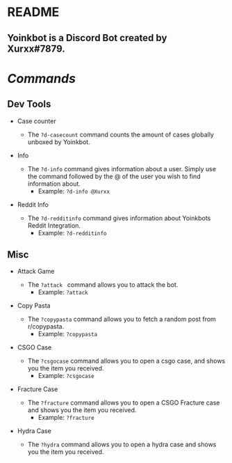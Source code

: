 # **README**

## Yoinkbot is a Discord Bot created by Xurxx#7879. 

# *Commands*

## Dev Tools
* Case counter
    * The `?d-casecount` command counts the amount of cases globally unboxed by Yoinkbot.

* Info 
    * The `?d-info` command gives information about a user. Simply use the command followed by the @ of the user you wish to find information about. 
        * Example: `?d-info @Xurxx`
* Reddit Info
    * The `?d-redditinfo` command gives information about Yoinkbots Reddit Integration. 
        * Example: `?d-redditinfo`

## Misc
* Attack Game
    * The `?attack ` command allows you to attack the bot.
        * Example: `?attack`

* Copy Pasta
    * The `?copypasta` command allows you to fetch a random post from r/copypasta.
        * Example: `?copypasta`

* CSGO Case
    * The `?csgocase` command allows you to open a csgo case, and shows you the item you received.
        * Example: `?csgocase`

* Fracture Case
    * The `?fracture` command allows you to open a CSGO Fracture case and shows you the item you received.
        * Example: `?fracture`

* Hydra Case
    * The `?hydra` command allows you to open a hydra case and shows you the item you received. 